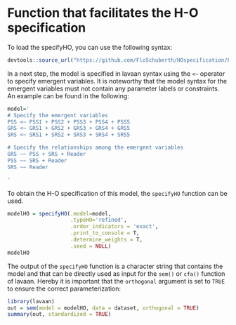 # Function that facilitates the H-O specification

To load the specifyHO, you can use the following syntax:
``` r
devtools::source_url("https://github.com/FloSchuberth/HOspecification/blob/main/specifyHO.R?raw=TRUE")
```

In a next step, the model is specified in lavaan syntax using the `<~` operator to specify emergent variables. 
It is noteworthy that the model syntax for the emergent variables must not contain any parameter labels or constraints.  
An example can be found in the following:
``` r
model='
# Specify the emergent variables
PSS <~ PSS1 + PSS2 + PSS3 + PSS4 + PSS5
GRS <~ GRS1 + GRS2 + GRS3 + GRS4 + GRS5
SRS <~ SRS1 + SRS2 + SRS3 + SRS4 + SRS5

# Specify the relationships among the emergent variables
GRS ~~ PSS + SRS + Reader
PSS ~~ SRS + Reader
SRS ~~ Reader

'
``` 
To obtain the H-O specification of this model, the `specifyHO` function can be used. 
``` r
modelHO = specifyHO(.model=model,
                    .typeHO='refined',
                    .order_indicators = 'exact',
                    .print_to_console = T,
                    .determine_weights = T,
                    .seed = NULL)
modelHO
```
The output of the `specifyHO` function is a character string that contains the model and that can be directly used as input for the `sem()` or `cfa()` function of lavaan. Hereby it is important that the `orthogonal` argument is set to `TRUE` to ensure the correct parameterization:
``` r
library(lavaan)
out = sem(model = modelHO, data = dataset, orthogonal = TRUE)
summary(out, standardized = TRUE)
```

